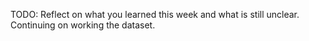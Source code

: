 TODO: Reflect on what you learned this week and what is still unclear.
Continuing on working the dataset.
